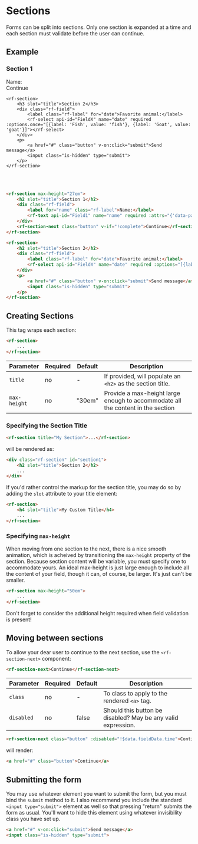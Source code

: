 # Sections

Forms can be split into sections. Only one section is expanded at a time and each section must validate before the user can continue.

## Example

<form class="rf-form live" id="rfSections1">
    <rf-section max-height="27em">
        <h3 slot="title">Section 1</h3>
        <div class="rf-field">
            <label for="name" class="rf-label">Name:</label>
            <rf-text api-id="Field1" name="name" required :attrs.once="{'data-parsley-required-message': 'Please provide your name'}"></rf-text>
        </div>
        <rf-section-next class="button" v-if="!complete">Continue</rf-section-next>
    </rf-section>

    <rf-section>
        <h3 slot="title">Section 2</h3>
        <div class="rf-field">
            <label class="rf-label" for="date">Favorite animal:</label>
            <rf-select api-id="FieldX" name="date" required :options.once="[{label: 'Fish', value: 'fish'}, {label: 'Goat', value: 'goat'}]"></rf-select>
        </div>
        <p>
            <a href="#" class="button" v-on:click="submit">Send message</a>
            <input class="is-hidden" type="submit">
        </p>
    </rf-section>
</form>

<br><br>

```html
<rf-section max-height="27em">
    <h2 slot="title">Section 1</h2>
    <div class="rf-field">
        <label for="name" class="rf-label">Name:</label>
        <rf-text api-id="Field1" name="name" required :attrs="{'data-parsley-required-message': 'Please provide your name'}"></rf-text>
    </div>
    <rf-section-next class="button" v-if="!complete">Continue</rf-section-next>
</rf-section>

<rf-section>
    <h2 slot="title">Section 2</h2>
    <div class="rf-field">
        <label class="rf-label" for="date">Favorite animal:</label>
        <rf-select api-id="FieldX" name="date" required :options="[{label: 'Fish', value: 'fish'}, {label: 'Goat', value: 'goat'}]"></rf-select>
    </div>
    <p>
        <a href="#" class="button" v-on:click="submit">Send message</a>
        <input class="is-hidden" type="submit">
    </p>
</rf-section>
```

## Creating Sections

This tag wraps each section:

```html
<rf-section>
    ...
</rf-section>
```

Parameter    | Required | Default | Description
------------ | -------- | ------- | -----------
`title`     | no | - | If provided, will populate an `<h2>` as the section title.
`max-height` | no | "30em" | Provide a max-height large enough to accommodate all the content in the section

### Specifying the Section Title

```html
<rf-section title="My Section">...</rf-section>
```
will be rendered as:

```html
<div class="rf-section" id="section1">
    <h2 slot="title">Section 2</h2>
    ...
</div>
```

If you'd rather control the markup for the section title, you may do so by adding the `slot` attribute to your title element:

```html
<rf-section>
    <h4 slot="title">My Custom Title</h4>
    ...
</rf-section>
```

### Specifying `max-height`

When moving from one section to the next, there is a nice smooth animation, which is acheived by transitioning the `max-height` property of the section. Because section content will be variable, you must specify one to accommodate yours. An ideal max-height is just large enough to include all the content of your field, though it can, of course, be larger. It's just can't be smaller.

```html
<rf-section max-height="50em">
    ...
</rf-section>
```

<aside class="notice">
    Don't forget to consider the additional height required when field validation is present!
</aside>

## Moving between sections

To allow your dear user to continue to the next section, use the `<rf-section-next>` component:

```html
<rf-section-next>Continue</rf-section-next>
```

Parameter    | Required | Default | Description
------------ | -------- | ------- | -----------
`class`     | no | - | To class to apply to the rendered `<a>` tag.
`disabled`     | no | false | Should this button be disabled? May be any valid expression.

```html
<rf-section-next class="button" :disabled="!$data.fieldData.time">Continue</rf-section-next>
```

will render:

```html
<a href="#" class="button">Continue</a>
```

## Submitting the form

You may use whatever element you want to submit the form, but you must bind the `submit` method to it. I also recommend you include the standard `<input type="submit">` element as well so that pressing "return" submits the form as usual. You'll want to hide this element using whatever invisibility class you have set up.

```html
<a href="#" v-on:click="submit">Send message</a>
<input class="is-hidden" type="submit">
```

